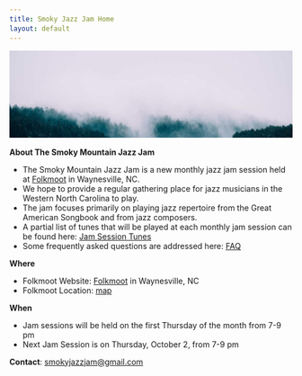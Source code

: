 ```yaml
---
title: Smoky Jazz Jam Home
layout: default
---
```

 
 ![Banner](misty_forest.jpg)

 **About The Smoky Mountain Jazz Jam** 
 - The Smoky Mountain Jazz Jam is a new monthly jazz jam session held at [Folkmoot](https://www.folkmoot.org/) in Waynesville, NC.
 - We hope to provide a regular gathering place for jazz musicians in the Western North Carolina to play. 
 - The jam focuses primarily on playing jazz repertoire from the Great American Songbook and from jazz composers.
 - A partial list of tunes that will be played at each monthly jam session can be found here: [Jam Session Tunes](jam_tunes.md)
 - Some frequently asked questions are addressed here: [FAQ](faq.md)

 **Where**
 - Folkmoot Website: [Folkmoot](https://www.folkmoot.org/) in Waynesville, NC
 - Folkmoot Location: [map](https://maps.app.goo.gl/KduAxvnix88e4M369)
  
  **When**
  - Jam sessions will be held on the first Thursday of the month from 7-9 pm
  - Next Jam Session is on Thursday, October 2, from 7-9 pm 
  
  **Contact**: smokyjazzjam@gmail.com
  
